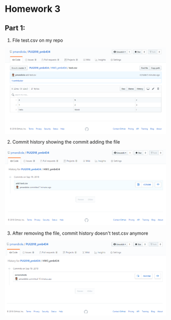 # Homework 3

## Part 1:

1. File test.csv on my repo

![Alt text](screenshots/csv_file.PNG)

2. Commit history showing the commit adding the file

![Alt text](screenshots/history.PNG)

3. After removing the file, commit history doesn't  test.csv anymore

![Alt text](screenshots/history_file_gone.PNG)